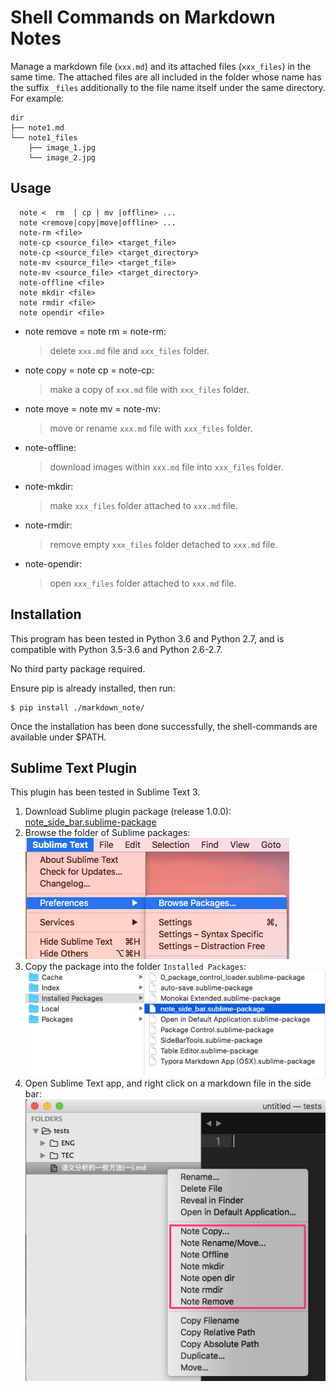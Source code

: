 Shell Commands on Markdown Notes
================================

Manage a markdown file (`xxx.md`) and its attached files (`xxx_files`) in the same time.
The attached files are all included in the folder whose name has the suffix `_files` additionally to the file name itself under the same directory. For example:
```
dir
├── note1.md
└── note1_files
    ├── image_1.jpg
    └── image_2.jpg
```

Usage
-----
```
  note <  rm  | cp | mv |offline> ...
  note <remove|copy|move|offline> ...
  note-rm <file>
  note-cp <source_file> <target_file>
  note-cp <source_file> <target_directory>
  note-mv <source_file> <target_file>
  note-mv <source_file> <target_directory>
  note-offline <file>
  note mkdir <file>
  note rmdir <file>
  note opendir <file>
```

* note remove  = note rm =  note-rm:  

  > delete `xxx.md` file and `xxx_files` folder.

* note copy    = note cp =  note-cp:  

  > make a copy of `xxx.md` file with `xxx_files` folder.

* note move    = note mv =  note-mv:  

  > move or rename `xxx.md` file with `xxx_files` folder.

* note-offline:  

  > download images within `xxx.md` file into `xxx_files` folder.

* note-mkdir:  

  > make `xxx_files` folder attached to `xxx.md` file.

* note-rmdir:  

  > remove empty `xxx_files` folder detached to `xxx.md` file.

* note-opendir:  

  > open `xxx_files` folder attached to `xxx.md` file.  


Installation
------------

This program has been tested in Python 3.6 and Python 2.7, and is compatible with Python 3.5-3.6 and Python 2.6-2.7.

No third party package required.

Ensure pip is already installed, then run: 

```shell
$ pip install ./markdown_note/
```

Once the installation has been done successfully, the shell-commands are available under $PATH.

Sublime Text Plugin
-------------------

This plugin has been tested in Sublime Text 3. 

1. Download Sublime plugin package (release 1.0.0):  [note_side_bar.sublime-package](docs/note_side_bar.sublime-package) 
2. Browse the folder of Sublime packages:  
   ![sublime_packages_browse](docs/sublime_packages_browse.png)
3. Copy the package into the folder `Installed Packages`:  
   ![sublime_packages_installed](docs/sublime_packages_installed.png)
4. Open Sublime Text app, and right click on a markdown file in the side bar:  
   ![sublime_plugin_screenshot](docs/sublime_plugin_screenshot.png)